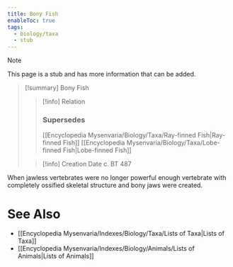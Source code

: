 ```yaml
---
title: Bony Fish
enableToc: true
tags:
  - biology/taxa
  - stub
---
```


> [!note]
> This page is a stub and has more information that can be added.

> [!summary] Bony Fish
> > [!info] Relation
> > ### Supersedes 
> > [[Encyclopedia Mysenvaria/Biology/Taxa/Ray-finned Fish|Ray-finned Fish]]
> > [[Encyclopedia Mysenvaria/Biology/Taxa/Lobe-finned Fish|Lobe-finned Fish]]
>
> > [!info] Creation Date
> > c. BT 487

When jawless vertebrates were no longer powerful enough vertebrate with completely ossified skeletal structure and bony jaws were created.

# See Also
- [[Encyclopedia Mysenvaria/Indexes/Biology/Taxa/Lists of Taxa|Lists of Taxa]]
- [[Encyclopedia Mysenvaria/Indexes/Biology/Animals/Lists of Animals|Lists of Animals]]
